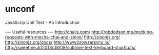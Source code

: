 # unconf
JavaScrip Unit Test - An Introduction

--- Useful resources ---
http://chaijs.com/
http://robdodson.me/mocking-requests-with-mocha-chai-and-sinon/
http://sinonjs.org/
http://sinonjs.org/docs/
http://www.browsersync.io/
http://sweetme.at/2013/08/08/sublime-text-keyboard-shortcuts/
